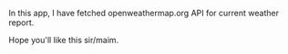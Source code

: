 

In this app, I have fetched openweathermap.org API for current weather report.

Hope you'll like this sir/maim.
